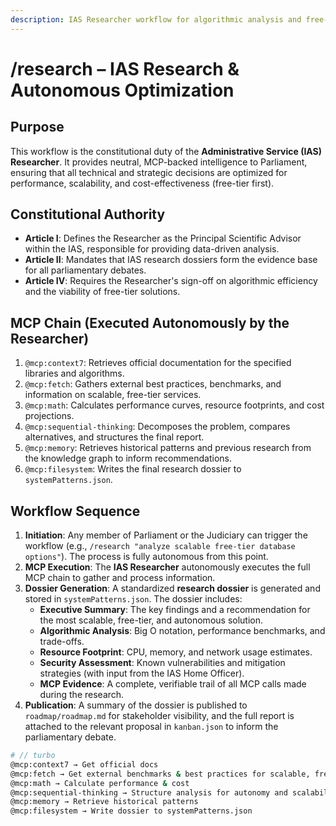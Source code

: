 ```yaml
---
description: IAS Researcher workflow for algorithmic analysis and free-tier optimization.
---
```


# /research – IAS Research & Autonomous Optimization

## Purpose
This workflow is the constitutional duty of the **Administrative Service (IAS) Researcher**. It provides neutral, MCP-backed intelligence to Parliament, ensuring that all technical and strategic decisions are optimized for performance, scalability, and cost-effectiveness (free-tier first).

## Constitutional Authority
- **Article I**: Defines the Researcher as the Principal Scientific Advisor within the IAS, responsible for providing data-driven analysis.
- **Article II**: Mandates that IAS research dossiers form the evidence base for all parliamentary debates.
- **Article IV**: Requires the Researcher's sign-off on algorithmic efficiency and the viability of free-tier solutions.

## MCP Chain (Executed Autonomously by the Researcher)
1.  `@mcp:context7`: Retrieves official documentation for the specified libraries and algorithms.
2.  `@mcp:fetch`: Gathers external best practices, benchmarks, and information on scalable, free-tier services.
3.  `@mcp:math`: Calculates performance curves, resource footprints, and cost projections.
4.  `@mcp:sequential-thinking`: Decomposes the problem, compares alternatives, and structures the final report.
5.  `@mcp:memory`: Retrieves historical patterns and previous research from the knowledge graph to inform recommendations.
6.  `@mcp:filesystem`: Writes the final research dossier to `systemPatterns.json`.

## Workflow Sequence

1.  **Initiation**: Any member of Parliament or the Judiciary can trigger the workflow (e.g., `/research "analyze scalable free-tier database options"`). The process is fully autonomous from this point.
2.  **MCP Execution**: The **IAS Researcher** autonomously executes the full MCP chain to gather and process information.
3.  **Dossier Generation**: A standardized **research dossier** is generated and stored in `systemPatterns.json`. The dossier includes:
    *   **Executive Summary**: The key findings and a recommendation for the most scalable, free-tier, and autonomous solution.
    *   **Algorithmic Analysis**: Big O notation, performance benchmarks, and trade-offs.
    *   **Resource Footprint**: CPU, memory, and network usage estimates.
    *   **Security Assessment**: Known vulnerabilities and mitigation strategies (with input from the IAS Home Officer).
    *   **MCP Evidence**: A complete, verifiable trail of all MCP calls made during the research.
4.  **Publication**: A summary of the dossier is published to `roadmap/roadmap.md` for stakeholder visibility, and the full report is attached to the relevant proposal in `kanban.json` to inform the parliamentary debate.

```bash
# // turbo
@mcp:context7 → Get official docs
@mcp:fetch → Get external benchmarks & best practices for scalable, free-tier solutions
@mcp:math → Calculate performance & cost
@mcp:sequential-thinking → Structure analysis for autonomy and scalability
@mcp:memory → Retrieve historical patterns
@mcp:filesystem → Write dossier to systemPatterns.json
```
